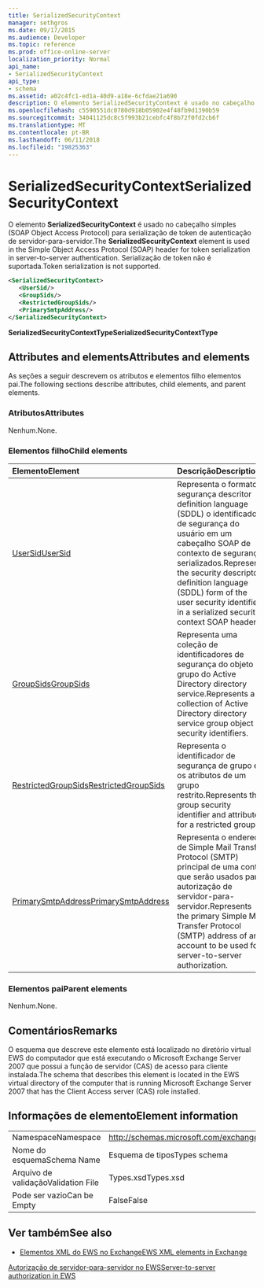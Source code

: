 ```yaml
---
title: SerializedSecurityContext
manager: sethgros
ms.date: 09/17/2015
ms.audience: Developer
ms.topic: reference
ms.prod: office-online-server
localization_priority: Normal
api_name:
- SerializedSecurityContext
api_type:
- schema
ms.assetid: a02c4fc1-ed1a-40d9-a18e-6cfdae21a690
description: O elemento SerializedSecurityContext é usado no cabeçalho simples (SOAP Object Access Protocol) para serialização de token de autenticação de servidor-para-servidor. Serialização de token não é suportada.
ms.openlocfilehash: c5590551dc0780d918b05902e4f48fb9d1390b59
ms.sourcegitcommit: 34041125dc8c5f993b21cebfc4f8b72f0fd2cb6f
ms.translationtype: MT
ms.contentlocale: pt-BR
ms.lasthandoff: 06/11/2018
ms.locfileid: "19825363"
---
```

# <a name="serializedsecuritycontext"></a><span data-ttu-id="728f3-104">SerializedSecurityContext</span><span class="sxs-lookup"><span data-stu-id="728f3-104">SerializedSecurityContext</span></span>

<span data-ttu-id="728f3-105">O elemento **SerializedSecurityContext** é usado no cabeçalho simples (SOAP Object Access Protocol) para serialização de token de autenticação de servidor-para-servidor.</span><span class="sxs-lookup"><span data-stu-id="728f3-105">The **SerializedSecurityContext** element is used in the Simple Object Access Protocol (SOAP) header for token serialization in server-to-server authentication.</span></span> <span data-ttu-id="728f3-106">Serialização de token não é suportada.</span><span class="sxs-lookup"><span data-stu-id="728f3-106">Token serialization is not supported.</span></span> 
  
```xml
<SerializedSecurityContext>
   <UserSid/>
   <GroupSids/>
   <RestrictedGroupSids/>
   <PrimarySmtpAddress/>
</SerializedSecurityContext>
```

 <span data-ttu-id="728f3-107">**SerializedSecurityContextType**</span><span class="sxs-lookup"><span data-stu-id="728f3-107">**SerializedSecurityContextType**</span></span>
## <a name="attributes-and-elements"></a><span data-ttu-id="728f3-108">Attributes and elements</span><span class="sxs-lookup"><span data-stu-id="728f3-108">Attributes and elements</span></span>

<span data-ttu-id="728f3-109">As seções a seguir descrevem os atributos e elementos filho elementos pai.</span><span class="sxs-lookup"><span data-stu-id="728f3-109">The following sections describe attributes, child elements, and parent elements.</span></span>
  
### <a name="attributes"></a><span data-ttu-id="728f3-110">Atributos</span><span class="sxs-lookup"><span data-stu-id="728f3-110">Attributes</span></span>

<span data-ttu-id="728f3-111">Nenhum.</span><span class="sxs-lookup"><span data-stu-id="728f3-111">None.</span></span>
  
### <a name="child-elements"></a><span data-ttu-id="728f3-112">Elementos filho</span><span class="sxs-lookup"><span data-stu-id="728f3-112">Child elements</span></span>

|<span data-ttu-id="728f3-113">**Elemento**</span><span class="sxs-lookup"><span data-stu-id="728f3-113">**Element**</span></span>|<span data-ttu-id="728f3-114">**Descrição**</span><span class="sxs-lookup"><span data-stu-id="728f3-114">**Description**</span></span>|
|:-----|:-----|
|[<span data-ttu-id="728f3-115">UserSid</span><span class="sxs-lookup"><span data-stu-id="728f3-115">UserSid</span></span>](usersid.md) <br/> |<span data-ttu-id="728f3-116">Representa o formato segurança descritor definition language (SDDL) o identificador de segurança do usuário em um cabeçalho SOAP de contexto de segurança serializados.</span><span class="sxs-lookup"><span data-stu-id="728f3-116">Represents the security descriptor definition language (SDDL) form of the user security identifier in a serialized security context SOAP header.</span></span>  <br/> |
|[<span data-ttu-id="728f3-117">GroupSids</span><span class="sxs-lookup"><span data-stu-id="728f3-117">GroupSids</span></span>](groupsids.md) <br/> |<span data-ttu-id="728f3-118">Representa uma coleção de identificadores de segurança do objeto de grupo do Active Directory directory service.</span><span class="sxs-lookup"><span data-stu-id="728f3-118">Represents a collection of Active Directory directory service group object security identifiers.</span></span>  <br/> |
|[<span data-ttu-id="728f3-119">RestrictedGroupSids</span><span class="sxs-lookup"><span data-stu-id="728f3-119">RestrictedGroupSids</span></span>](restrictedgroupsids.md) <br/> |<span data-ttu-id="728f3-120">Representa o identificador de segurança de grupo e os atributos de um grupo restrito.</span><span class="sxs-lookup"><span data-stu-id="728f3-120">Represents the group security identifier and attributes for a restricted group.</span></span>  <br/> |
|[<span data-ttu-id="728f3-121">PrimarySmtpAddress</span><span class="sxs-lookup"><span data-stu-id="728f3-121">PrimarySmtpAddress</span></span>](primarysmtpaddress.md) <br/> |<span data-ttu-id="728f3-122">Representa o endereço de Simple Mail Transfer Protocol (SMTP) principal de uma conta que serão usados para autorização de servidor-para-servidor.</span><span class="sxs-lookup"><span data-stu-id="728f3-122">Represents the primary Simple Mail Transfer Protocol (SMTP) address of an account to be used for server-to-server authorization.</span></span>  <br/> |
   
### <a name="parent-elements"></a><span data-ttu-id="728f3-123">Elementos pai</span><span class="sxs-lookup"><span data-stu-id="728f3-123">Parent elements</span></span>

<span data-ttu-id="728f3-124">Nenhum.</span><span class="sxs-lookup"><span data-stu-id="728f3-124">None.</span></span>
  
## <a name="remarks"></a><span data-ttu-id="728f3-125">Comentários</span><span class="sxs-lookup"><span data-stu-id="728f3-125">Remarks</span></span>

<span data-ttu-id="728f3-126">O esquema que descreve este elemento está localizado no diretório virtual EWS do computador que está executando o Microsoft Exchange Server 2007 que possui a função de servidor (CAS) de acesso para cliente instalada.</span><span class="sxs-lookup"><span data-stu-id="728f3-126">The schema that describes this element is located in the EWS virtual directory of the computer that is running Microsoft Exchange Server 2007 that has the Client Access server (CAS) role installed.</span></span>
  
## <a name="element-information"></a><span data-ttu-id="728f3-127">Informações de elemento</span><span class="sxs-lookup"><span data-stu-id="728f3-127">Element information</span></span>

|||
|:-----|:-----|
|<span data-ttu-id="728f3-128">Namespace</span><span class="sxs-lookup"><span data-stu-id="728f3-128">Namespace</span></span>  <br/> |http://schemas.microsoft.com/exchange/services/2006/types  <br/> |
|<span data-ttu-id="728f3-129">Nome do esquema</span><span class="sxs-lookup"><span data-stu-id="728f3-129">Schema Name</span></span>  <br/> |<span data-ttu-id="728f3-130">Esquema de tipos</span><span class="sxs-lookup"><span data-stu-id="728f3-130">Types schema</span></span>  <br/> |
|<span data-ttu-id="728f3-131">Arquivo de validação</span><span class="sxs-lookup"><span data-stu-id="728f3-131">Validation File</span></span>  <br/> |<span data-ttu-id="728f3-132">Types.xsd</span><span class="sxs-lookup"><span data-stu-id="728f3-132">Types.xsd</span></span>  <br/> |
|<span data-ttu-id="728f3-133">Pode ser vazio</span><span class="sxs-lookup"><span data-stu-id="728f3-133">Can be Empty</span></span>  <br/> |<span data-ttu-id="728f3-134">False</span><span class="sxs-lookup"><span data-stu-id="728f3-134">False</span></span>  <br/> |
   
## <a name="see-also"></a><span data-ttu-id="728f3-135">Ver também</span><span class="sxs-lookup"><span data-stu-id="728f3-135">See also</span></span>



- [<span data-ttu-id="728f3-136">Elementos XML do EWS no Exchange</span><span class="sxs-lookup"><span data-stu-id="728f3-136">EWS XML elements in Exchange</span></span>](ews-xml-elements-in-exchange.md)


[<span data-ttu-id="728f3-137">Autorização de servidor-para-servidor no EWS</span><span class="sxs-lookup"><span data-stu-id="728f3-137">Server-to-server authorization in EWS</span></span>](http://msdn.microsoft.com/library/f1610a20-672d-448b-8c00-5b0fbcaf31cb%28Office.15%29.aspx)

